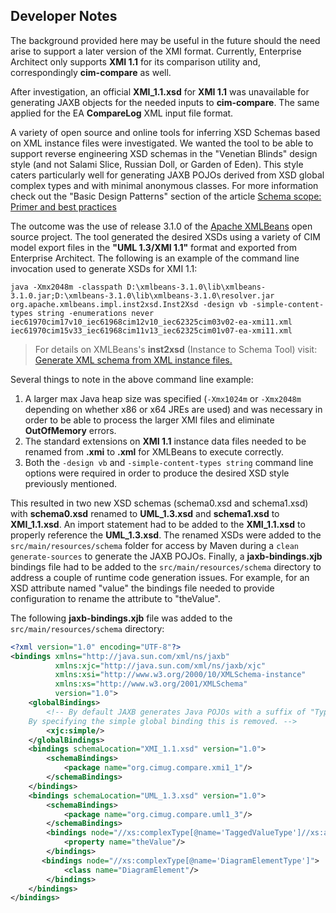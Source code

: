 
## Developer Notes

The background provided here may be useful in the future should the need arise to support a later version of the XMI format.  Currently, Enterprise Architect only supports **XMI 1.1** for its comparison utility and, correspondingly **cim-compare** as well.

After investigation, an official **XMI_1.1.xsd** for **XMI 1.1** was unavailable for generating JAXB objects for the needed inputs to **cim-compare**. The same applied for the EA **CompareLog** XML input file format.

A variety of open source and online tools for inferring XSD Schemas based on XML instance files were investigated.  We wanted the tool to be able to support reverse engineering XSD schemas in the "Venetian Blinds" design style (and not Salami Slice, Russian Doll, or Garden of Eden). This style caters particularly well for generating JAXB POJOs derived from XSD global complex types and with minimal anonymous classes. For more information check out the "Basic Design Patterns" section of the article [Schema scope: Primer and best practices](https://www.ibm.com/developerworks/library/x-schemascope/)

The outcome was the use of release 3.1.0 of the [Apache XMLBeans](https://xmlbeans.apache.org/) open source project.  The tool generated the desired XSDs using a variety of CIM model export files in the **"UML 1.3/XMI 1.1"** format and exported from Enterprise Architect. The following is an example of the command line invocation used to generate XSDs for XMI 1.1:

```
java -Xmx2048m -classpath D:\xmlbeans-3.1.0\lib\xmlbeans-3.1.0.jar;D:\xmlbeans-3.1.0\lib\xmlbeans-3.1.0\resolver.jar org.apache.xmlbeans.impl.inst2xsd.Inst2Xsd -design vb -simple-content-types string -enumerations never iec61970cim17v10_iec61968cim12v10_iec62325cim03v02-ea-xmi11.xml iec61970cim15v33_iec61968cim11v13_iec62325cim01v07-ea-xmi11.xml
```

> For details on XMLBeans's **inst2xsd** (Instance to Schema Tool) visit: [Generate XML schema from XML instance files.](https://xmlbeans.apache.org/docs/3.0.0/guide/tools.html#inst2xsd)

Several things to note in the above command line example:

1. A larger max Java heap size was specified (```-Xmx1024m``` or ```-Xmx2048m``` depending on whether x86 or x64 JREs are used) and was necessary in order to be able to process the larger XMI files and eliminate **OutOfMemory** errors.
2. The standard extensions on **XMI 1.1** instance data files needed to be renamed from **.xmi** to **.xml** for XMLBeans to execute correctly.
3. Both the ```-design vb``` and ```-simple-content-types string``` command line options were required in order to produce the desired XSD style previously mentioned.

This resulted in two new XSD schemas (schema0.xsd and schema1.xsd) with **schema0.xsd** renamed to **UML_1.3.xsd** and **schema1.xsd** to **XMI_1.1.xsd**. An import statement had to be added to the **XMI_1.1.xsd** to properly reference the **UML_1.3.xsd**.  The renamed XSDs were added to the ```src/main/resources/schema``` folder for access by Maven during a ```clean generate-sources``` to generate the JAXB POJOs.  Finally, a **jaxb-bindings.xjb** bindings file had to be added to the ```src/main/resources/schema``` directory to address a couple of runtime code generation issues.  For example, for an XSD attribute named "value" the bindings file needed to provide configuration to rename the attribute to "theValue".

The following **jaxb-bindings.xjb** file was added to the ```src/main/resources/schema```
directory:

``` XML
<?xml version="1.0" encoding="UTF-8"?>
<bindings xmlns="http://java.sun.com/xml/ns/jaxb"
		  xmlns:xjc="http://java.sun.com/xml/ns/jaxb/xjc"
          xmlns:xsi="http://www.w3.org/2000/10/XMLSchema-instance"
          xmlns:xs="http://www.w3.org/2001/XMLSchema"
          version="1.0">      
	<globalBindings>  
		<!-- By default JAXB generates Java POJOs with a suffix of "Type".  
    By specifying the simple global binding this is removed. -->           
    	<xjc:simple/>
  	</globalBindings>
    <bindings schemaLocation="XMI_1.1.xsd" version="1.0">
        <schemaBindings>
            <package name="org.cimug.compare.xmi1_1"/>
        </schemaBindings>   
    </bindings>
    <bindings schemaLocation="UML_1.3.xsd" version="1.0">
        <schemaBindings>
        	<package name="org.cimug.compare.uml1_3"/>
	    </schemaBindings>   
        <bindings node="//xs:complexType[@name='TaggedValueType']//xs:attribute[@name='value']">
        	<property name="theValue"/>
        </bindings>
       <bindings node="//xs:complexType[@name='DiagramElementType']">
        	<class name="DiagramElement"/>
        </bindings>
    </bindings>
</bindings>
```
